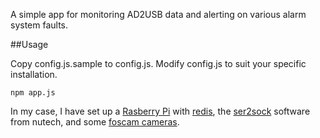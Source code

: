 A simple app for monitoring AD2USB data and alerting on various alarm system faults.

##Usage

Copy config.js.sample to config.js. Modify config.js to suit your specific installation.

`npm app.js`

In my case, I have set up a [Rasberry Pi](http://www.raspberrypi.org/) with [redis](http://redis.io/), the [ser2sock](https://github.com/nutechsoftware/ser2sock) software from nutech, and some [foscam cameras](http://foscam.us/).
